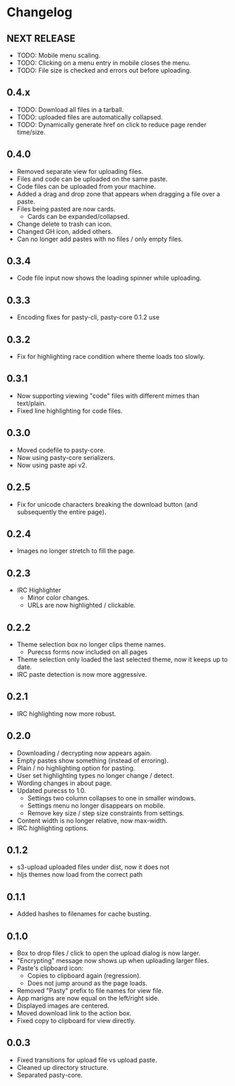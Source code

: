 # Changelog

## NEXT RELEASE
* TODO: Mobile menu scaling.
* TODO: Clicking on a menu entry in mobile closes the menu.
* TODO: File size is checked and errors out before uploading.

## 0.4.x
* TODO: Download all files in a tarball.
* TODO: uploaded files are automatically collapsed.
* TODO: Dynamically generate href on click to reduce page render time/size.

## 0.4.0
* Removed separate view for uploading files.
* Files and code can be uploaded on the same paste.
* Code files can be uploaded from your machine.
* Added a drag and drop zone that appears when dragging a file over a paste.
* Files being pasted are now cards.
  * Cards can be expanded/collapsed.
* Change delete to trash can icon.
* Changed GH icon, added others.
* Can no longer add pastes with no files / only empty files.

## 0.3.4
* Code file input now shows the loading spinner while uploading.

## 0.3.3
* Encoding fixes for pasty-cli, pasty-core 0.1.2 use

## 0.3.2
* Fix for highlighting race condition where theme loads too slowly.

## 0.3.1
* Now supporting viewing "code" files with different mimes than text/plain.
* Fixed line highlighting for code files.

## 0.3.0
* Moved codefile to pasty-core.
* Now using pasty-core serializers.
* Now using paste api v2.

## 0.2.5
* Fix for unicode characters breaking the download button (and subsequently the entire page).

## 0.2.4
* Images no longer stretch to fill the page.

## 0.2.3
* IRC Highlighter
  * Minor color changes.
  * URLs are now highlighted / clickable.

## 0.2.2
* Theme selection box no longer clips theme names.
  * Purecss forms now included on all pages
* Theme selection only loaded the last selected theme, now it keeps up to date.
* IRC paste detection is now more aggressive.

## 0.2.1
* IRC highlighting now more robust.

## 0.2.0
* Downloading / decrypting now appears again.
* Empty pastes show something (instead of erroring).
* Plain / no highlighting option for pasting.
* User set highlighting types no longer change / detect.
* Wording changes in about page.
* Updated purecss to 1.0.
  * Settings two column collapses to one in smaller windows.
  * Settings menu no longer disappears on mobile.
  * Remove key size / step size constraints from settings.
* Content width is no longer relative, now max-width.
* IRC highlighting options.

## 0.1.2
* s3-upload uploaded files under dist, now it does not
* hljs themes now load from the correct path

## 0.1.1
* Added hashes to filenames for cache busting.

## 0.1.0
* Box to drop files / click to open the upload dialog is now larger.
* "Encrypting" message now shows up when uploading larger files.
* Paste's clipboard icon:
  * Copies to clipboard again (regression).
  * Does not jump around as the page loads.
* Removed "Pasty" prefix to file names for view file.
* App marigns are now equal on the left/right side.
* Displayed images are centered.
* Moved download link to the action box.
* Fixed copy to clipboard for view directly.

## 0.0.3
* Fixed transitions for upload file vs upload paste.
* Cleaned up directory structure.
* Separated pasty-core.

